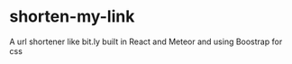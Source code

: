 # shorten-my-link

A url shortener like bit.ly built in React and Meteor and using Boostrap for css

